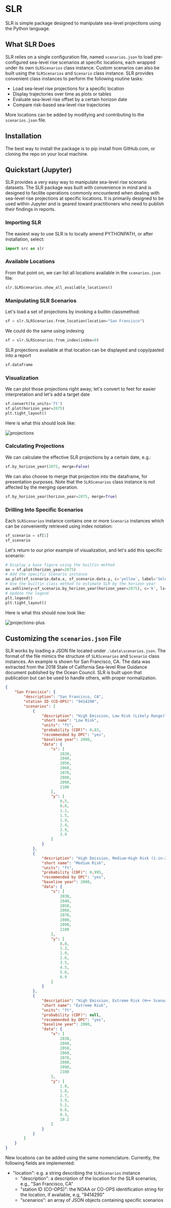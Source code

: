 # SLR
SLR is simple package designed to manipulate sea-level projections using the Python language.

## What SLR Does
SLR relies on a single configuration file, named `scenarios.json` to load pre-configured sea-level rise scenarios at specific locations, each wrapped under its own `SLRScenarios` class instance. Custom scenarios can also be built using the `SLRScenarios` and `Scenario` class instance. SLR provides convenient class instances to perform the following routine tasks:

* Load sea-level rise projections for a specific location
* Display trajectories over time as plots or tables
* Evaluate sea-level rise offset by a certain horizon date
* Compare risk-based sea-level rise trajectories

More locations can be added by modifying and contributing to the `scenarios.json` file.

## Installation
The best way to install the package is to pip install from GitHub.com, or cloning the repo on your local machine.

## Quickstart (Jupyter)

SLR provides a very easy way to manipulate sea-level rise scenario datasets. The SLR package was built with convenience in mind and is designed to facilite operations commonly encountered when dealing with sea-level rise projections at specific locations. It is primarily designed to be used within Jupyter and is geared toward practitioners who need to publish their findings in reports.

### Importing SLR
The easiest way to use SLR is to locally amend PYTHONPATH, or after installation, select:

```python
import src as slr
```

### Available Locations
From that point on, we can list all locations available in the `scenarios.json` file:
```python
slr.SLRScenarios.show_all_available_locations()
```

### Manipulating SLR Scenarios
Let's load a set of projections by invoking a builtin classmethod:
```python
sf = slr.SLRScenarios.from_location(location="San Francisco")
```

We could do the same using indexing
```python
sf = slr.SLRScenarios.from_index(index=0)
```

SLR projections available at that location can be displayed and copy/pasted into a report
```python
sf.dataframe
```

### Visualization
We can plot those projections right away; let's convert to feet for easier interpretation and let's add a target date
```python
sf.convert(to_units='ft')
sf.plot(horizon_year=2075)
plt.tight_layout()
```

Here is what this should look like:

![projections](https://user-images.githubusercontent.com/46502166/143791203-32a194a6-169a-4bb7-81e0-087fb889ffcd.png)

### Calculating Projections
We can calculate the effective SLR projections by a certain date, e.g.:
```python
sf.by_horizon_year(2075, merge=False)
```

We can also choose to merge that projection into the dataframe, for presentation purposes. Note that the `SLRScenarios` class instance is not affected by the merging operation.
```python
sf.by_horizon_year(horizon_year=2075, merge=True)
```

### Drilling Into Specific Scenarios
Each `SLRScenarios` instance contains one or more `Scenario` instances which can be conveniently retrieved using index notation:
```python
sf_scenario = sf[1]
sf_scenario
```

Let's return to our prior example of visualization, and let's add this specific scenario:
```python
# Display a base figure using the builtin method
ax = sf.plot(horizon_year=2075)
# Add the specific Scenario instance
ax.plot(sf_scenario.data.x, sf_scenario.data.y, c='yellow', label='Selected for design', lw=10, alpha=.65)
# Use the builtin class method to estimate SLR by the horizon year
ax.axhline(y=sf_scenario.by_horizon_year(horizon_year=2075), c='k', ls='--', lw=1)
# Update the legend
plt.legend()
plt.tight_layout()
```

Here is what this should now look like:

![projections-plus](https://user-images.githubusercontent.com/46502166/143791670-ebfab835-3084-44e6-bcfb-a770f001c4ee.png)

## Customizing the `scenarios.json` File

SLR works by loading a JSON file located under `.\data\scenarios.json`. The format of the file mimics the structure of `SLRScenarios` and `Scenario` class instances. An example is shown for San Francisco, CA. The data was extracted from the 2018 State of California Sea-level Rise Guidance document published by the Ocean Council. SLR is built upon that publication but can be used to handle others, with proper normalization.

```json
{
    "San Francisco": {
        "description": "San Francisco, CA",
        "station ID (CO-OPS)": "9414290",
        "scenarios": [
            {
                "description": "High Emission, Low Risk (Likely Range)",
                "short name": "Low Risk",
                "units": "ft",
                "probability (CDF)": 0.83,
                "recommended by OPC": "yes",
                "baseline year": 2000,
                "data": {
                    "x": [
                        2030,
                        2040,
                        2050,
                        2060,
                        2070,
                        2080,
                        2090,
                        2100
                    ],
                    "y": [
                        0.5,
                        0.8,
                        1.1,
                        1.5,
                        1.9,
                        2.4,
                        2.9,
                        3.4
                    ]
                }
            },
            {
                "description": "High Emission, Medium-High Risk (1-in-200 Chance)",
                "short name": "Medium Risk",
                "units": "ft",
                "probability (CDF)": 0.995,
                "recommended by OPC": "yes",
                "baseline year": 2000,
                "data": {
                    "x": [
                        2030,
                        2040,
                        2050,
                        2060,
                        2070,
                        2080,
                        2090,
                        2100
                    ],
                    "y": [
                        0.8,
                        1.3,
                        1.9,
                        2.6,
                        3.5,
                        4.5,
                        5.6,
                        6.9
                    ]
                }
            },
            {
                "description": "High Emission, Extreme Risk (H++ Scenario)",
                "short name": "Extreme Risk",
                "units": "ft",
                "probability (CDF)": null,
                "recommended by OPC": "yes",
                "baseline year": 2000,
                "data": {
                    "x": [
                        2030,
                        2040,
                        2050,
                        2060,
                        2070,
                        2080,
                        2090,
                        2100
                    ],
                    "y": [
                        1.0,
                        1.8,
                        2.7,
                        3.9,
                        5.2,
                        6.6,
                        8.3,
                        10.2
                    ]
                }
            }
        ]
    }
}
```

New locations can be added using the same nomenclature. Currently, the following fields are implemented:

* "location": e.g. a string describing the `SLRScenarios` instance
  - "description": a description of the location for the SLR scenarios, e.g., "San Francisco, CA"
  - "station ID (CO-OPS)": the NOAA or CO-OPS identification string for the location, if available, e.g, "9414290"
  - "scenarios": an array of JSON objects containing specific scenarios
